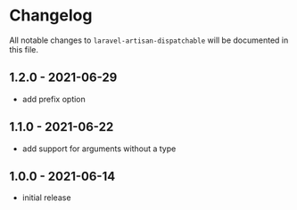 # Changelog

All notable changes to `laravel-artisan-dispatchable` will be documented in this file.

## 1.2.0 - 2021-06-29

- add prefix option

## 1.1.0 - 2021-06-22

- add support for arguments without a type

## 1.0.0 - 2021-06-14

- initial release
